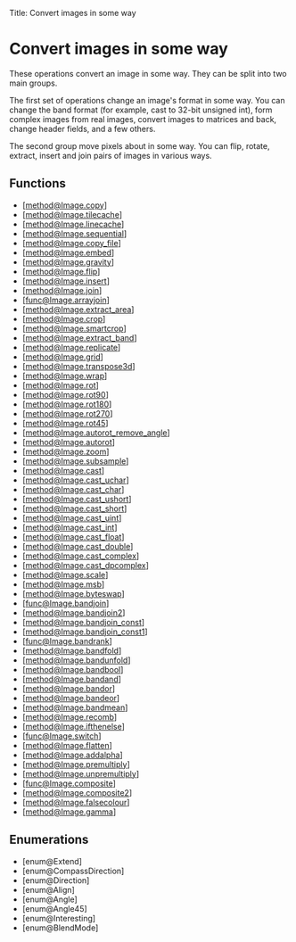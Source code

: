 Title: Convert images in some way

<!-- libvips/conversion -->

# Convert images in some way

These operations convert an image in some way. They can be split into two
main groups.

The first set of operations change an image's format in some way. You can
change the band format (for example, cast to 32-bit unsigned int), form
complex images from real images, convert images to matrices and back, change
header fields, and a few others.

The second group move pixels about in some way. You can flip, rotate,
extract, insert and join pairs of images in various ways.

## Functions

* [method@Image.copy]
* [method@Image.tilecache]
* [method@Image.linecache]
* [method@Image.sequential]
* [method@Image.copy_file]
* [method@Image.embed]
* [method@Image.gravity]
* [method@Image.flip]
* [method@Image.insert]
* [method@Image.join]
* [func@Image.arrayjoin]
* [method@Image.extract_area]
* [method@Image.crop]
* [method@Image.smartcrop]
* [method@Image.extract_band]
* [method@Image.replicate]
* [method@Image.grid]
* [method@Image.transpose3d]
* [method@Image.wrap]
* [method@Image.rot]
* [method@Image.rot90]
* [method@Image.rot180]
* [method@Image.rot270]
* [method@Image.rot45]
* [method@Image.autorot_remove_angle]
* [method@Image.autorot]
* [method@Image.zoom]
* [method@Image.subsample]
* [method@Image.cast]
* [method@Image.cast_uchar]
* [method@Image.cast_char]
* [method@Image.cast_ushort]
* [method@Image.cast_short]
* [method@Image.cast_uint]
* [method@Image.cast_int]
* [method@Image.cast_float]
* [method@Image.cast_double]
* [method@Image.cast_complex]
* [method@Image.cast_dpcomplex]
* [method@Image.scale]
* [method@Image.msb]
* [method@Image.byteswap]
* [func@Image.bandjoin]
* [method@Image.bandjoin2]
* [method@Image.bandjoin_const]
* [method@Image.bandjoin_const1]
* [func@Image.bandrank]
* [method@Image.bandfold]
* [method@Image.bandunfold]
* [method@Image.bandbool]
* [method@Image.bandand]
* [method@Image.bandor]
* [method@Image.bandeor]
* [method@Image.bandmean]
* [method@Image.recomb]
* [method@Image.ifthenelse]
* [func@Image.switch]
* [method@Image.flatten]
* [method@Image.addalpha]
* [method@Image.premultiply]
* [method@Image.unpremultiply]
* [func@Image.composite]
* [method@Image.composite2]
* [method@Image.falsecolour]
* [method@Image.gamma]

## Enumerations

* [enum@Extend]
* [enum@CompassDirection]
* [enum@Direction]
* [enum@Align]
* [enum@Angle]
* [enum@Angle45]
* [enum@Interesting]
* [enum@BlendMode]
